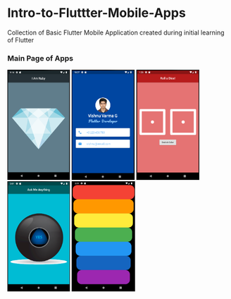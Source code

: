 # Intro-to-Fluttter-Mobile-Apps
Collection of Basic Flutter Mobile Application created during initial learning of Flutter

### Main Page of Apps
<img src='i_am_ruby/readme/iamruby.PNG' height = 250> <img src='MyCard/readme/app.PNG' height = 250> <img src='Roll%20a%20Dice!/readme/app.PNG' height = 250> <img src='Ask%20Me%20Anything/readme/app.PNG' height = 250> <img src='Xylophone/readme/app.PNG' height = 250>


